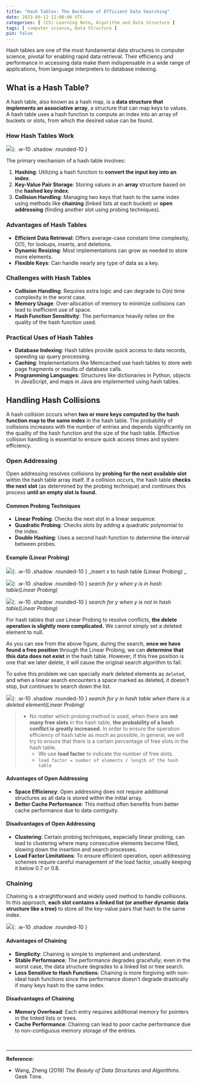```yaml
---
title: "Hash Tables: The Backbone of Efficient Data Searching"
date: 2023-09-12 12:00:00 UTC
categories: [ (CS) Learning Note, Algorithm and Data Structure ]
tags: [ computer science, Data Structure ]
pin: false
---
```



Hash tables are one of the most fundamental data structures in computer science, pivotal for enabling rapid data retrieval. Their efficiency and performance in accessing data make them indispensable in a wide range of applications, from language interpreters to database indexing.

## What is a Hash Table?

A hash table, also known as a hash map, is a **data structure that implements an associative array**, a structure that can map keys to values. A hash table uses a hash function to compute an index into an array of buckets or slots, from which the desired value can be found.

### How Hash Tables Work

![](https://i.postimg.cc/KYS61GFT/image.png){: .w-10 .shadow .rounded-10 }

The primary mechanism of a hash table involves:
1. **Hashing**: Utilizing a hash function to **convert the input key into an index**.
2. **Key-Value Pair Storage**: Storing values in an **array** structure based on the **hashed key index**.
3. **Collision Handling**: Managing two keys that hash to the same index using methods like **chaining** (linked lists at each bucket) or **open addressing** (finding another slot using probing techniques).

### Advantages of Hash Tables
- **Efficient Data Retrieval**: Offers average-case constant time complexity, O(1), for lookups, inserts, and deletions.
- **Dynamic Resizing**: Most implementations can grow as needed to store more elements.
- **Flexible Keys**: Can handle nearly any type of data as a key.

### Challenges with Hash Tables
- **Collision Handling**: Requires extra logic and can degrade to O(n) time complexity in the worst case.
- **Memory Usage**: Over-allocation of memory to minimize collisions can lead to inefficient use of space.
- **Hash Function Sensitivity**: The performance heavily relies on the quality of the hash function used.

### Practical Uses of Hash Tables
- **Database Indexing**: Hash tables provide quick access to data records, speeding up query processing.
- **Caching**: Implementations like Memcached use hash tables to store web page fragments or results of database calls.
- **Programming Languages**: Structures like dictionaries in Python, objects in JavaScript, and maps in Java are implemented using hash tables.

## Handling Hash Collisions

A hash collision occurs when **two or more keys computed by the hash function map to the same index** in the hash table. The probability of collisions increases with the number of entries and depends significantly on the quality of the hash function and the size of the hash table. Effective collision handling is essential to ensure quick access times and system efficiency.

### Open Addressing

Open addressing resolves collisions by **probing for the next available slot** within the hash table array itself. If a collision occurs, the hash table **checks the next slot** (as determined by the probing technique) and continues this process **until an empty slot is found.**

#### Common Probing Techniques

- **Linear Probing**: Checks the next slot in a linear sequence.
- **Quadratic Probing**: Checks slots by adding a quadratic polynomial to the index.
- **Double Hashing**: Uses a second hash function to determine the interval between probes.

#### Example (Linear Probing)

![](https://i.postimg.cc/3NYxMstM/image2.png){: .w-10 .shadow .rounded-10 }
_insert x to hash table (Linear Probing) _

![](https://i.postimg.cc/NMbWMZgv/image3.png){: .w-10 .shadow .rounded-10 }
_search for y when y is in hash table(Linear Probing)_

![](https://i.postimg.cc/BvRCCgMP/image4.png){: .w-10 .shadow .rounded-10 }
_search for y when y is not in hash table(Linear Probing)_

For hash tables that use Linear Probing to resolve conflicts, **the delete operation is slightly more complicated.** We cannot simply set a deleted element to null.

As you can see from the above figure, during the search, **once we have found a free position** through the Linear Probing, we can **determine that this data does not exist** in the hash table. However, if this free position is one that we later delete, it will cause the original search algorithm to fail.

To solve this problem we can specially mark deleted elements as `deleted`, and when a linear search encounters a space marked as deleted, it doesn't stop, but continues to search down the list.

![](https://i.postimg.cc/yYJYMyP8/image5.png){: .w-10 .shadow .rounded-10 }
_search for y in hash table when there is a deleted element(Linear Probing)_

> - No matter which probing method is used, when there are **not many free slots** in the hash table, **the probability of a hash conflict is greatly increased.** In order to ensure the operation efficiency of hash table as much as possible, in general, we will try to ensure that there is a certain percentage of free slots in the hash table.
>   - We use **load factor** to indicate the number of free slots. 
>   - `load factor = number of elements / length of the hash table`

#### Advantages of Open Addressing

- **Space Efficiency**: Open addressing does not require additional structures as all data is stored within the initial array.
- **Better Cache Performance**: This method often benefits from better cache performance due to data contiguity.

#### Disadvantages of Open Addressing

- **Clustering**: Certain probing techniques, especially linear probing, can lead to clustering where many consecutive elements become filled, slowing down the insertion and search processes.
- **Load Factor Limitations**: To ensure efficient operation, open addressing schemes require careful management of the load factor, usually keeping it below 0.7 or 0.8.



### Chaining

Chaining is a straightforward and widely used method to handle collisions. In this approach, **each slot contains a linked list (or another dynamic data structure like a tree)** to store all the key-value pairs that hash to the same index.

![](https://i.postimg.cc/hvMnxfcv/image6.png){: .w-10 .shadow .rounded-10 }

#### Advantages of Chaining

- **Simplicity**: Chaining is simple to implement and understand.
- **Stable Performance**: The performance degrades gracefully; even in the worst case, the data structure degrades to a linked list or tree search.
- **Less Sensitive to Hash Functions**: Chaining is more forgiving with non-ideal hash functions since the performance doesn't degrade drastically if many keys hash to the same index.

#### Disadvantages of Chaining

- **Memory Overhead**: Each entry requires additional memory for pointers in the linked lists or trees.
- **Cache Performance**: Chaining can lead to poor cache performance due to non-contiguous memory storage of the entries.


<br>

---

**Reference:**

- Wang, Zheng (2019) _The Beauty of Data Structures and Algorithms_. Geek Time.
